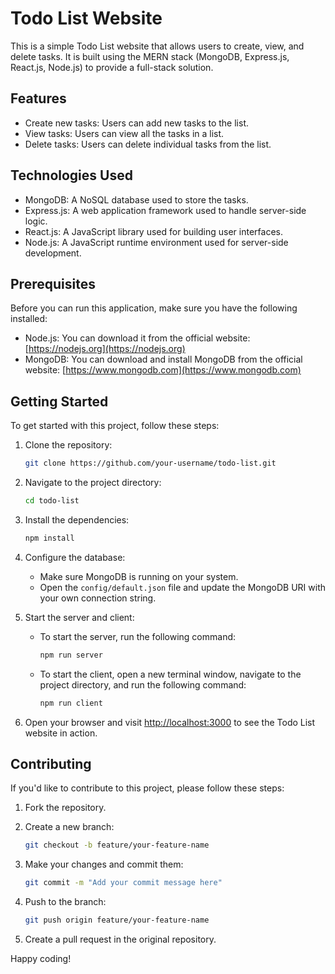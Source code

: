 # Todo List Website

This is a simple Todo List website that allows users to create, view, and delete tasks. It is built using the MERN stack (MongoDB, Express.js, React.js, Node.js) to provide a full-stack solution.

## Features

- Create new tasks: Users can add new tasks to the list.
- View tasks: Users can view all the tasks in a list.
- Delete tasks: Users can delete individual tasks from the list.

## Technologies Used

- MongoDB: A NoSQL database used to store the tasks.
- Express.js: A web application framework used to handle server-side logic.
- React.js: A JavaScript library used for building user interfaces.
- Node.js: A JavaScript runtime environment used for server-side development.

## Prerequisites

Before you can run this application, make sure you have the following installed:

- Node.js: You can download it from the official website: [https://nodejs.org](https://nodejs.org)
- MongoDB: You can download and install MongoDB from the official website: [https://www.mongodb.com](https://www.mongodb.com)

## Getting Started

To get started with this project, follow these steps:

1. Clone the repository:

   ```bash
   git clone https://github.com/your-username/todo-list.git
   ```

2. Navigate to the project directory:

   ```bash
   cd todo-list
   ```

3. Install the dependencies:

   ```bash
   npm install
   ```

4. Configure the database:

   - Make sure MongoDB is running on your system.
   - Open the `config/default.json` file and update the MongoDB URI with your own connection string.

5. Start the server and client:

   - To start the server, run the following command:

     ```bash
     npm run server
     ```

   - To start the client, open a new terminal window, navigate to the project directory, and run the following command:

     ```bash
     npm run client
     ```

6. Open your browser and visit [http://localhost:3000](http://localhost:3000) to see the Todo List website in action.

## Contributing

If you'd like to contribute to this project, please follow these steps:

1. Fork the repository.

2. Create a new branch:

   ```bash
   git checkout -b feature/your-feature-name
   ```

3. Make your changes and commit them:

   ```bash
   git commit -m "Add your commit message here"
   ```

4. Push to the branch:

   ```bash
   git push origin feature/your-feature-name
   ```

5. Create a pull request in the original repository.



Happy coding!
